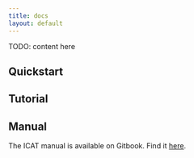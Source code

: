 ```yaml
---
title: docs
layout: default
---
```


TODO: content here

## Quickstart

## Tutorial

## Manual
The ICAT manual is available on Gitbook. Find it [here](TODO).
